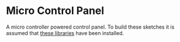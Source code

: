 # Micro Control Panel

A micro controller powered control panel.
To build these sketches it is assumed that [these libraries](https://github.com/necrosato/arduino-libs) have been installed.
